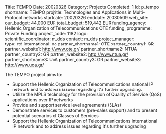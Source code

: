 Title: TEMPO
Date:  20020326
Category: Projects
Completed: 1
Id: p_tempo
shortname: TEMPO
projtitle: Technologies and Applications in Multi-Protocol networks
startdate: 20020326
enddate: 20030509
web_site:  
our_budget: 44,000 EUR
total_budget: 519,442 EUR
funding_agency: Hellenic Organization of Telecommunications OTE
funding_programme: Private Funding
project_code: 1182
logo:   
scientific_coordinator: m_dds
contact: m_dds
project_manager:  
type: rtd
international: no
partner_shortname1: OTE
partner_country1: GR
partner_website1: http://www.ote.gr/
partner_shortname2: NTUA
partner_country2: GR
partner_website2: http://www.ntua.gr/
partner_shortname3: UoA
partner_country3: GR
partner_website3: http://www.uoa.gr/

The TEMPO project aims to:
<ul>
	<li>
		Support the Hellenic Organization of Telecommunications national IP network and to address issues regarding it's further upgrading.
	</li>
	<li>
		Utilize the MPLS technology for the provision of Quality of Service (QoS) applications over IP networks
	</li>
	<li>
		Provide and support service level agreements (SLAs)
	</li>
	<li>
		Demonstrate services to customers (pre-sales support) and to present potential scenarios of Classes of Services
	</li>
	<li>
		Support the Hellenic Organization of Telecommunications international IP network and to address issues regarding it's further upgrading
	</li>
</ul>
